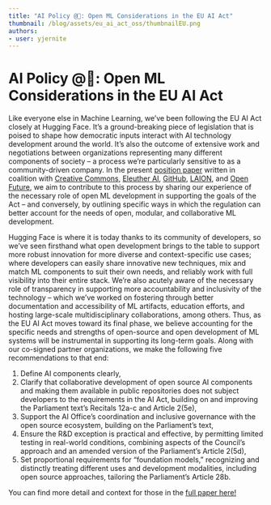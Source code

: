 ```yaml
---
title: "AI Policy @🤗: Open ML Considerations in the EU AI Act"
thumbnail: /blog/assets/eu_ai_act_oss/thumbnailEU.png
authors:
- user: yjernite
---
```


<h1> AI Policy @🤗: Open ML Considerations in the EU AI Act</h1>

Like everyone else in Machine Learning, we’ve been following the EU AI Act closely at Hugging Face.
It’s a ground-breaking piece of legislation that is poised to shape how democratic inputs interact with AI technology development around the world.
It’s also the outcome of extensive work and negotiations between organizations representing many different components of society –
a process we’re particularly sensitive to as a community-driven company.
In the present <a href="/blog/assets/eu_ai_act_oss/supporting_OS_in_the_AIAct.pdf">position paper</a> written in coalition with [Creative Commons](https://creativecommons.org/),
[Eleuther AI](https://www.eleuther.ai/), [GitHub](https://github.com/), [LAION](https://laion.ai/), and [Open Future](http://openfuture.eu/),
we aim to contribute to this process by sharing our experience of the necessary role of open ML development
in supporting the goals of the Act – and conversely, by outlining specific ways in which the regulation
can better account for the needs of open, modular, and collaborative ML development.

Hugging Face is where it is today thanks to its community of developers, so we’ve seen firsthand what open development brings to the table
to support more robust innovation for more diverse and context-specific use cases;
where developers can easily share innovative new techniques, mix and match ML components to suit their own needs,
and reliably work with full visibility into their entire stack.
We’re also acutely aware of the necessary role of transparency in supporting more accountability and inclusivity of the technology –
which we’ve worked on fostering through better documentation and accessibility of ML artifacts, education efforts,
and hosting large-scale multidisciplinary collaborations, among others.
Thus, as the EU AI Act moves toward its final phase, we believe accounting for the specific needs and strengths of open-source
and open development of ML systems will be instrumental in supporting its long-term goals.
Along with our co-signed partner organizations, we make the following five recommendations to that end:
1. Define AI components clearly,
2. Clarify that collaborative development of open source AI components and making them available in public repositories does not subject developers to the requirements in the AI Act, building on and improving the Parliament text’s Recitals 12a-c and Article 2(5e),
3. Support the AI Office’s coordination and inclusive governance with the open source ecosystem, building on the Parliament’s text,
4. Ensure the R&D exception is practical and effective, by permitting limited testing in real-world conditions, combining aspects of the Council’s approach and an amended version of the Parliament’s Article 2(5d),
5. Set proportional requirements for “foundation models,” recognizing and distinctly treating different uses and development modalities, including open source approaches, tailoring the Parliament’s Article 28b.

You can find more detail and context for those in the <a href="/blog/assets/eu_ai_act_oss/supporting_OS_in_the_AIAct.pdf">full paper here!</a>


<!-- {blog_metadata} -->
<!-- {authors} -->
